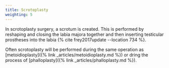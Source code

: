 ```yaml
---
title: Scrotoplasty
weighting: 5
---
```


In scrotoplasty surgery, a scrotum is created. This is performed by reshaping and closing the labia majora together and then inserting testicular prostheses into the labia {% cite frey2017update --location 734 %}.

Often scrotoplasty will be performed during the same operation as [metoidioplasty]({% link _articles/metoidioplasty.md %}) or dring the process of [phalloplasty]({% link _articles/phalloplasty.md %}).
